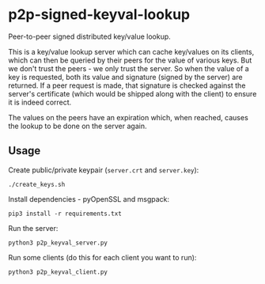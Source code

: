 # p2p-signed-keyval-lookup

Peer-to-peer signed distributed key/value lookup.

This is a key/value lookup server which can cache key/values on its clients, which can then be queried by their peers for the value of various keys. But we don't trust the peers - we only trust the server. So when the value of a key is requested, both its value and signature (signed by the server) are returned. If a peer request is made, that signature is checked against the server's certificate (which would be shipped along with the client) to ensure it is indeed correct.

The values on the peers have an expiration which, when reached, causes the lookup to be done on the server again.

## Usage

Create public/private keypair (`server.crt` and `server.key`):

    ./create_keys.sh

Install dependencies - pyOpenSSL and msgpack:

    pip3 install -r requirements.txt

Run the server:

    python3 p2p_keyval_server.py

Run some clients (do this for each client you want to run):

    python3 p2p_keyval_client.py

